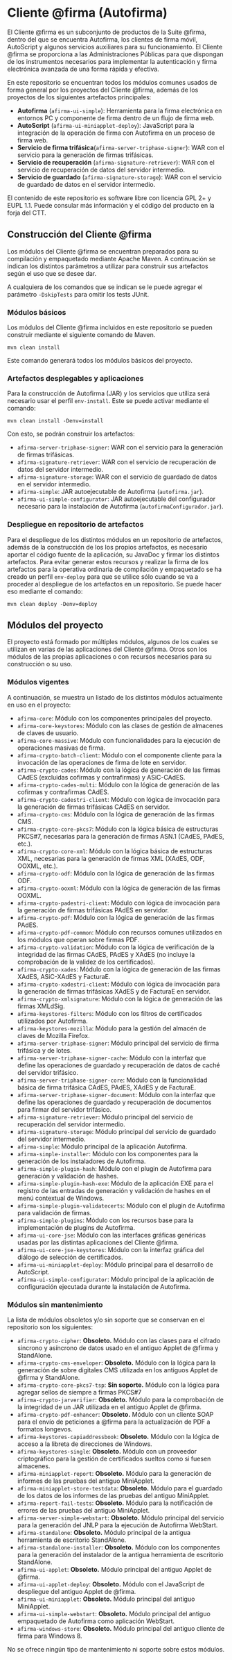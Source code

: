 # Cliente @firma (Autofirma)

El Cliente @firma es un subconjunto de productos de la Suite @firma, dentro del que se encuentra Autofirma, los clientes de firma móvil, AutoScript y algunos servicios auxiliares para su funcionamiento. El Cliente @firma se proporciona a las Administraciones Públicas para que dispongan de los instrumentos necesarios para implementar la autenticación y firma electrónica avanzada de una forma rápida y efectiva.

En este repositorio se encuentran todos los módulos comunes usados de forma general por los proyectos del Cliente @firma, además de los proyectos de los siguientes artefactos principales:
* **Autofirma** (`afirma-ui-simple`): Herramienta para la firma electrónica en entornos PC y componente de firma dentro de un flujo de firma web.
* **AutoScript** (`afirma-ui-miniapplet-deploy`): JavaScript para la integración de la operación de firma con Autofirma en un proceso de firma web.
* **Servicio de firma trifásica**(`afirma-server-triphase-signer`): WAR con el servicio para la generación de firmas trifásicas.
* **Servicio de recuperación** (`afirma-signature-retriever`): WAR con el servicio de recuperación de datos del servidor intermedio.
* **Servicio de guardado** (`afirma-signature-storage`): WAR con el servicio de guardado de datos en el servidor intermedio.

El contenido de este repositorio es software libre con licencia GPL 2+ y EUPL 1.1. Puede consular más información y el código del producto en la forja del CTT.

## Construcción del Cliente @firma

Los módulos del Cliente @firma se encuentran preparados para su compilación y empaquetado mediante Apache Maven. A continuación se indican los distintos parámetros a utilizar para construir sus artefactos según el uso que se desee dar.

A cualquiera de los comandos que se indican se le puede agregar el parámetro `-DskipTests` para omitir los tests JUnit.

### Módulos básicos

Los módulos del Cliente @firma incluidos en este repositorio se pueden construir mediante el siguiente comando de Maven.

`mvn clean install`

Este comando generará todos los módulos básicos del proyecto.

### Artefactos desplegables y aplicaciones

Para la construcción de Autofirma (JAR) y los servicios que utiliza será necesario usar el perfil `env-install`. Este se puede activar mediante el comando:

`mvn clean install -Denv=install`

Con esto, se podrán construir los artefactos:

* `afirma-server-triphase-signer`: WAR con el servicio para la generación de firmas trifásicas.
* `afirma-signature-retriever`: WAR con el servicio de recuperación de datos del servidor intermedio.
* `afirma-signature-storage`: WAR con el servicio de guardado de datos en el servidor intermedio.
* `afirma-simple`: JAR autoejecutable de Autofirma (`autofirma.jar`).
* `afirma-ui-simple-configurator`: JAR autoejecutable del configurador necesario para la instalación de Autofirma (`autofirmaConfigurador.jar`).

### Despliegue en repositorio de artefactos

Para el despliegue de los distintos módulos en un repositorio de artefactos, además de la construcción de los los propios artefactos, es necesario aportar el código fuente de la aplicación, su JavaDoc y firmar los distintos artefactos. Para evitar generar estos recursos y realizar la firma de los artefactos para la operativa ordinaria de compilación y empaquetado se ha creado un perfil `env-deploy` para que se utilice sólo cuando se va a proceder al despliegue de los artefactos en un repositorio. Se puede hacer eso mediante el comando:

`mvn clean deploy -Denv=deploy`

## Módulos del proyecto

El proyecto está formado por múltiples módulos, algunos de los cuales se utilizan en varias de las aplicaciones del Cliente @firma. Otros son los módulos de las propias aplicaciones o con recursos necesarios para su construcción o su uso.

### Módulos vigentes

A continuación, se muestra un listado de los distintos módulos actualmente en uso en el proyecto:

* `afirma-core`: Módulo con los componentes principales del proyecto.
* `afirma-core-keystores`: Módulo con las clases de gestión de almacenes de claves de usuario.
* `afirma-core-massive`: Módulo con funcionalidades para la ejecución de operaciones masivas de firma.
* `afirma-crypto-batch-client`: Módulo con el componente cliente para la invocación de las operaciones de firma de lote en servidor.
* `afirma-crypto-cades`: Módulo con la lógica de generación de las firmas CAdES (excluidas cofirmas y contrafirmas) y ASiC-CAdES.
* `afirma-crypto-cades-multi`: Módulo con la lógica de generación de las cofirmas y contrafirmas CAdES.
* `afirma-crypto-cadestri-client`: Módulo con lógica de invocación para la generación de firmas trifásicas CAdES en servidor.
* `afirma-crypto-cms`: Módulo con la lógica de generación de las firmas CMS.
* `afirma-crypto-core-pkcs7`: Módulo con la lógica básica de estructuras PKCS#7, necesarias para la generación de firmas ASN.1 (CAdES, PAdES, etc.).
* `afirma-crypto-core-xml`: Módulo con la lógica básica de estructuras XML, necesarias para la generación de firmas XML (XAdES, ODF, OOXML, etc.).
* `afirma-crypto-odf`: Módulo con la lógica de generación de las firmas ODF.
* `afirma-crypto-ooxml`: Módulo con la lógica de generación de las firmas OOXML.
* `afirma-crypto-padestri-client`: Módulo con lógica de invocación para la generación de firmas trifásicas PAdES en servidor.
* `afirma-crypto-pdf`: Módulo con la lógica de generación de las firmas PAdES.
* `afirma-crypto-pdf-common`: Módulo con recursos comunes utilizados en los módulos que operan sobre firmas PDF.
* `afirma-crypto-validation`: Módulo con la lógica de verificación de la integridad de las firmas CAdES, PAdES y XAdES (no incluye la comprobación de la validez de los certificados).
* `afirma-crypto-xades`: Módulo con la lógica de generación de las firmas XAdES, ASiC-XAdES y FacturaE.
* `afirma-crypto-xadestri-client`: Módulo con lógica de invocación para la generación de firmas trifásicas XAdES y de FacturaE en servidor.
* `afirma-crypto-xmlsignature`: Módulo con la lógica de generación de las firmas XMLdSig.
* `afirma-keystores-filters`: Módulo con los filtros de certificados utilizados por Autofirma.
* `afirma-keystores-mozilla`: Módulo para la gestión del almacén de claves de Mozilla Firefox.
* `afirma-server-triphase-signer`: Módulo principal del servicio de firma trifásica y de lotes.
* `afirma-server-triphase-signer-cache`: Módulo con la interfaz que define las operaciones de guardado y recuperación de datos de caché del servidor trifásico.
* `afirma-server-triphase-signer-core`: Módulo con la funcionalidad básica de firma trifásica CAdES, PAdES, XAdES y de FacturaE.
* `afirma-server-triphase-signer-document`: Módulo con la interfaz que define las operaciones de guardado y recuperación de documentos para firmar del servidor trifásico.
* `afirma-signature-retriever`: Módulo principal del servicio de recuperación del servidor intermedio.
* `afirma-signature-storage`: Módulo principal del servicio de guardado del servidor intermedio.
* `afirma-simple`: Módulo principal de la aplicación Autofirma.
* `afirma-simple-installer`: Módulo con los componentes para la generación de los instaladores de Autofirma.
* `afirma-simple-plugin-hash`: Módulo con el plugin de Autofirma para generación y validación de hashes.
* `afirma-simple-plugin-hash-exe`: Módulo de la aplicación EXE para el registro de las entradas de generación y validación de hashes en el menú contextual de Windows.
* `afirma-simple-plugin-validatecerts`: Módulo con el plugin de Autofirma para validación de firmas.
* `afirma-simple-plugins`: Módulo con los recursos base para la implementación de plugins de Autofirma.
* `afirma-ui-core-jse`: Módulo con las interfaces gráficas genéricas usadas por las distintas aplicaciones del Cliente @firma.
* `afirma-ui-core-jse-keystores`: Módulo con la interfaz gráfica del diálogo de selección de certificados.
* `afirma-ui-miniapplet-deploy`: Módulo principal para el desarrollo de AutoScript.
* `afirma-ui-simple-configurator`: Módulo principal de la aplicación de configuración ejecutada durante la instalación de Autofirma.

### Módulos sin mantenimiento

La lista de módulos obsoletos y/o sin soporte que se conservan en el repositorio son los siguientes:

* `afirma-crypto-cipher`: __Obsoleto.__ Módulo con las clases para el cifrado sincrono y asíncrono de datos usado en el antiguo Applet de @firma y StandAlone.
* `afirma-crypto-cms-enveloper`: __Obsoleto.__ Módulo con la lógica para la generación de sobre digitales CMS utilizada en los antiguos Applet de @firma y StandAlone.
* `afirma-crypto-core-pkcs7-tsp`: __Sin soporte.__ Módulo con la lógica para agregar sellos de siempre a firmas PKCS#7 
* `afirma-crypto-jarverifier`: __Obsoleto.__ Módulo para la comprobación de la integridad de un JAR utilizada en el antiguo Applet de @firma.
* `afirma-crypto-pdf-enhancer`: __Obsoleto.__ Módulo con un cliente SOAP para el envío de peticiones a @firma para la actualización de PDF a formatos longevos.
* `afirma-keystores-capiaddressbook`: __Obsoleto.__ Módulo con la lógica de acceso a la libreta de direcciones de Windows.
* `afirma-keystores-single`: __Obsoleto.__ Módulo con un proveedor criptográfico para la gestión de certificados sueltos como si fuesen almacenes.
* `afirma-miniapplet-report`: __Obsoleto.__ Módulo para la generación de informes de las pruebas del antiguo MiniApplet.
* `afirma-miniapplet-store-testdata`: __Obsoleto.__ Módulo para el guardado de los datos de los informes de las pruebas del antiguo MiniApplet.
* `afirma-report-fail-tests`: __Obsoleto.__ Módulo para la notificación de errores de las pruebas del antiguo MiniApplet.
* `afirma-server-simple-webstart`: __Obsoleto.__ Módulo principal del servicio para la generación del JNLP para la ejecución de Autofirma WebStart.
* `afirma-standalone`: __Obsoleto.__ Módulo principal de la antigua herramienta de escritorio StandAlone.
* `afirma-standalone-installer`: __Obsoleto.__ Módulo con los componentes para la generación del instalador de la antigua herramienta de escritorio StandAlone.
* `afirma-ui-applet`: __Obsoleto.__ Módulo principal del antiguo Applet de @firma.
* `afirma-ui-applet-deploy`: __Obsoleto.__ Módulo con el JavaScript de despliegue del antiguo Applet de @firma.
* `afirma-ui-miniapplet`: __Obsoleto.__ Módulo principal del antiguo MiniApplet.
* `afirma-ui-simple-webstart`: __Obsoleto.__ Módulo principal del antiguo empaquetado de Autofirma como aplicación WebStart.
* `afirma-windows-store`: __Obsoleto.__ Módulo principal del antiguo cliente de firma para Windows 8.

No se ofrece ningún tipo de mantenimiento ni soporte sobre estos módulos.

